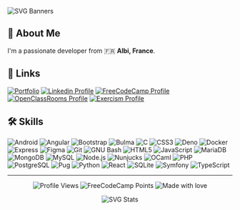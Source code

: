 ![SVG Banners](https://svg-banners.vercel.app/api?type=glitch&text1=Hi%20I'm%20Lucàs👋&width=1000&height=400)

## 🚀 About Me
I'm a passionate developer from 🇫🇷 **Albi, France**.

## 🔗 Links
[![Portfolio](https://img.shields.io/badge/my_portfolio-000?style=for-the-badge&amp;logo=ko-fi&amp;logoColor=white)](https://lucasvbr.github.io/links/?portfolio)
[![Linkedin Profile](https://img.shields.io/badge/linkedin-0e76a8?style=for-the-badge&amp;logo=linkedin&amp;logoColor=white)](https://www.linkedin.com/in/lucasvbr)
[![FreeCodeCamp Profile](https://img.shields.io/badge/freecodecamp-0a0a23?style=for-the-badge&amp;logo=freecodecamp&amp;logoColor=white)](https://www.freecodecamp.org/LucasVbr)
[![OpenClassRooms Profile](https://img.shields.io/badge/openclassrooms-7451eb?style=for-the-badge&amp;logo=openclassrooms&amp;logoColor=white)](https://openclassrooms.com/fr/members/97j9zltv6225)
[![Exercism Profile](https://img.shields.io/badge/exercism-2e57e8?style=for-the-badge&amp;logo=exercism&amp;logoColor=white)](https://exercism.org/profiles/LucasVbr)


## 🛠 Skills
![Android](https://img.shields.io/static/v1?label=&amp;message=Android&amp;color=3DDC84&amp;logo=android&amp;logoColor=white)
![Angular](https://img.shields.io/static/v1?label=&amp;message=Angular&amp;color=DD0031&amp;logo=angular&amp;logoColor=white)
![Bootstrap](https://img.shields.io/static/v1?label=&amp;message=Bootstrap&amp;color=7952B3&amp;logo=bootstrap&amp;logoColor=white)
![Bulma](https://img.shields.io/static/v1?label=&amp;message=Bulma&amp;color=00D1B2&amp;logo=bulma&amp;logoColor=white)
![C](https://img.shields.io/static/v1?label=&amp;message=C&amp;color=A8B9CC&amp;logo=c&amp;logoColor=white)
![CSS3](https://img.shields.io/static/v1?label=&amp;message=CSS3&amp;color=1572B6&amp;logo=css3&amp;logoColor=white)
![Deno](https://img.shields.io/static/v1?label=&amp;message=Deno&amp;color=000000&amp;logo=deno&amp;logoColor=white)
![Docker](https://img.shields.io/static/v1?label=&amp;message=Docker&amp;color=2496ED&amp;logo=docker&amp;logoColor=white)
![Express](https://img.shields.io/static/v1?label=&amp;message=Express&amp;color=000000&amp;logo=express&amp;logoColor=white)
![Figma](https://img.shields.io/static/v1?label=&amp;message=Figma&amp;color=F24E1E&amp;logo=figma&amp;logoColor=white)
![Git](https://img.shields.io/static/v1?label=&amp;message=Git&amp;color=F05032&amp;logo=git&amp;logoColor=white)
![GNU Bash](https://img.shields.io/static/v1?label=&amp;message=GNU+Bash&amp;color=4EAA25&amp;logo=gnubash&amp;logoColor=white)
![HTML5](https://img.shields.io/static/v1?label=&amp;message=HTML5&amp;color=E34F26&amp;logo=html5&amp;logoColor=white)
![JavaScript](https://img.shields.io/static/v1?label=&amp;message=JavaScript&amp;color=F7DF1E&amp;logo=javascript&amp;logoColor=white)
![MariaDB](https://img.shields.io/static/v1?label=&amp;message=MariaDB&amp;color=003545&amp;logo=mariadb&amp;logoColor=white)
![MongoDB](https://img.shields.io/static/v1?label=&amp;message=MongoDB&amp;color=47A248&amp;logo=mongodb&amp;logoColor=white)
![MySQL](https://img.shields.io/static/v1?label=&amp;message=MySQL&amp;color=4479A1&amp;logo=mysql&amp;logoColor=white)
![Node.js](https://img.shields.io/static/v1?label=&amp;message=Node.js&amp;color=339933&amp;logo=nodedotjs&amp;logoColor=white)
![Nunjucks](https://img.shields.io/static/v1?label=&amp;message=Nunjucks&amp;color=1C4913&amp;logo=nunjucks&amp;logoColor=white)
![OCaml](https://img.shields.io/static/v1?label=&amp;message=OCaml&amp;color=EC6813&amp;logo=ocaml&amp;logoColor=white)
![PHP](https://img.shields.io/static/v1?label=&amp;message=PHP&amp;color=777BB4&amp;logo=php&amp;logoColor=white)
![PostgreSQL](https://img.shields.io/static/v1?label=&amp;message=PostgreSQL&amp;color=4169E1&amp;logo=postgresql&amp;logoColor=white)
![Pug](https://img.shields.io/static/v1?label=&amp;message=Pug&amp;color=A86454&amp;logo=pug&amp;logoColor=white)
![Python](https://img.shields.io/static/v1?label=&amp;message=Python&amp;color=3776AB&amp;logo=python&amp;logoColor=white)
![React](https://img.shields.io/static/v1?label=&amp;message=React&amp;color=61DAFB&amp;logo=react&amp;logoColor=white)
![SQLite](https://img.shields.io/static/v1?label=&amp;message=SQLite&amp;color=003B57&amp;logo=sqlite&amp;logoColor=white)
![Symfony](https://img.shields.io/static/v1?label=&amp;message=Symfony&amp;color=000000&amp;logo=symfony&amp;logoColor=white)
![TypeScript](https://img.shields.io/static/v1?label=&amp;message=TypeScript&amp;color=3178C6&amp;logo=typescript&amp;logoColor=white)


---

<div align="center">

![Profile Views](https://komarev.com/ghpvc/?username=lucasvbr&amp;amp;label=Profile%20views&amp;amp;color=0e75b6&amp;amp;style=flat)
![FreeCodeCamp Points](https://img.shields.io/freecodecamp/points/lucasvbr?label=FreeCodeCamp%20points)
![Made with love](https://img.shields.io/badge/-made%20with%20%E2%9D%A4%EF%B8%8F-red)


![SVG Stats](https://github-stats-alpha.vercel.app/api?username=LucasVbr&cc=000&tc=fff&ic=fff&bc=000)

</div>